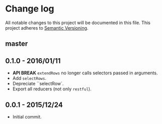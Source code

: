 # Change log

All notable changes to this project will be documented in this file.
This project adheres to [Semantic Versioning](http://semver.org/).

## master

## 0.1.0 - 2016/01/11

* **API BREAK** `extendRows` no longer calls selectors passed in arguments.
* Add `selectRows`.
* Depreciate ``selectRow`.
* Export all reducers (not only `restful`).

## 0.0.1 - 2015/12/24

* Initial commit.
